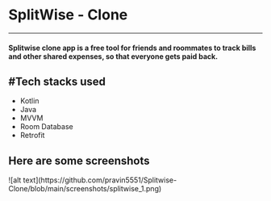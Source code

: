 <h1>SplitWise - Clone</h1>

<hr />
<h4>Splitwise clone app is a free tool for friends and roommates to track bills and other shared expenses, so that everyone gets paid back.</h4>

<H2>#Tech stacks used</h2>
<ul>
    <li>Kotlin</li>
    <li>Java</li>
    <li>MVVM</li>
    <li>Room Database</li>
    <li>Retrofit</li>
</ul>

<H2>Here are some screenshots</H2>
![alt text](https://github.com/pravin5551/Splitwise-Clone/blob/main/screenshots/splitwise_1.png)

